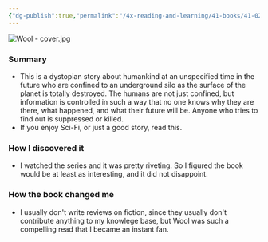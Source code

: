 ```yaml
---
{"dg-publish":true,"permalink":"/4x-reading-and-learning/41-books/41-02-book-reviews/wool-omnibus-hugh-howey/","title":"Wool omnibus - Hugh Howey","created":"2024-02-14T20:17:41.151+03:00","updated":"2025-09-23T06:01:57.557+03:00"}
---
```


![Wool - cover.jpg](/img/user/4x%20-%20Reading%20and%20Learning/41%20Books/41.03%20Cover%20images/Wool%20-%20cover.jpg)
### Summary
- This is a dystopian story about humankind at an unspecified time in the future who are confined to an underground silo as the surface of the planet is totally destroyed. The humans are not just confined, but information is controlled in such a way that no one knows why they are there, what happened, and what their future will be. Anyone who tries to find out is suppressed or killed.
- If you enjoy Sci-Fi, or just a good story, read this.

### How I discovered it
- I watched the series and it was pretty riveting. So I figured the book would be at least as interesting, and it did not disappoint.

### How the book changed me
- I usually don't write reviews on fiction, since they usually don't contribute anything to my knowlege base, but Wool was such a compelling read that I became an instant fan.

